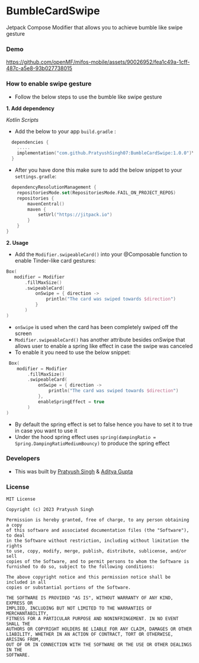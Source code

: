 # BumbleCardSwipe
Jetpack Compose Modifier that allows you to achieve bumble like swipe gesture

### Demo

https://github.com/openMF/mifos-mobile/assets/90026952/fea1c49a-1cff-487c-a5e8-93b027738015

### How to enable swipe gesture
- Follow the below steps to use the bumble like swipe gesture
  
**1. Add dependency**

*Kotlin Scripts*
- Add the below to your app `build.gradle` :
  
```kotlin
  dependencies {
    .....
    implementation("com.github.PratyushSingh07:BumbleCardSwipe:1.0.0")\
  }
```
- After you have done this make sure to add the below snippet to your `settings.gradle`:
  
```kotlin
  dependencyResolutionManagement {
    repositoriesMode.set(RepositoriesMode.FAIL_ON_PROJECT_REPOS)
    repositories {
        mavenCentral()
        maven {
            setUrl("https://jitpack.io")
        }
    }
}
```

**2. Usage**
- Add the `Modifier.swipeableCard()` into your @Composable function to enable Tinder-like card gestures:
 ```kotlin
 Box(
    modifier = Modifier
        .fillMaxSize()
        .swipeableCard(
            onSwipe = { direction ->
                println("The card was swiped towards $direction")
            }
        )
)
```
- `onSwipe` is used when the card has been completely swiped off the screen
- `Modifier.swipeableCard()` has another attribute besides onSwipe that allows user to enable a spring like effect in case the swipe was canceled
- To enable it you need to use the below snippet:

```kotlin
 Box(
    modifier = Modifier
        .fillMaxSize()
        .swipeableCard(
            onSwipe = { direction ->
                println("The card was swiped towards $direction")
            },
            enableSpringEffect = true
        )
)
```

- By default the spring effect is set to false hence you have to set it to true in case you want to use it
- Under the hood spring effect uses `spring(dampingRatio = Spring.DampingRatioMediumBouncy)` to produce the spring effect

### Developers
- This was built by [Pratyush Singh](https://www.github.com/pratyushsingh07) & [Aditya Gupta](https://www.github.com/aditya-gupta99)

### License 
```
MIT License

Copyright (c) 2023 Pratyush Singh

Permission is hereby granted, free of charge, to any person obtaining a copy
of this software and associated documentation files (the "Software"), to deal
in the Software without restriction, including without limitation the rights
to use, copy, modify, merge, publish, distribute, sublicense, and/or sell
copies of the Software, and to permit persons to whom the Software is
furnished to do so, subject to the following conditions:

The above copyright notice and this permission notice shall be included in all
copies or substantial portions of the Software.

THE SOFTWARE IS PROVIDED "AS IS", WITHOUT WARRANTY OF ANY KIND, EXPRESS OR
IMPLIED, INCLUDING BUT NOT LIMITED TO THE WARRANTIES OF MERCHANTABILITY,
FITNESS FOR A PARTICULAR PURPOSE AND NONINFRINGEMENT. IN NO EVENT SHALL THE
AUTHORS OR COPYRIGHT HOLDERS BE LIABLE FOR ANY CLAIM, DAMAGES OR OTHER
LIABILITY, WHETHER IN AN ACTION OF CONTRACT, TORT OR OTHERWISE, ARISING FROM,
OUT OF OR IN CONNECTION WITH THE SOFTWARE OR THE USE OR OTHER DEALINGS IN THE
SOFTWARE.
```
